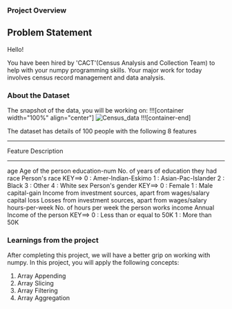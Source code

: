 ### Project Overview

 ## Problem Statement
Hello!

You have been hired by 'CACT'(Census Analysis and Collection Team) to help with your numpy programming skills. Your major work for today involves census record management and data analysis.

### About the Dataset
The snapshot of the data, you will be working on:
!!![container width="100%" align="center"]
![Census_data](undefined/account/b16/6a1f0c95-2915-474c-917f-dc711cc8d89b/b-732/bbc8a530-9d65-4541-9a8c-e5b405a55e60/file.PNG)
!!![container-end]

The dataset has details of 100 people with the following 8 features

---------------------------------------------------------------------------------------------------------------------------------
Feature                                         Description
__________________________________________________________________________________________________________________________________
   age	                                  Age of the person
education-num                       No. of years of education they had
   race	                                  Person's race
                                                  KEY==> 0 : Amer-Indian-Eskimo
                                                                 1 : Asian-Pac-Islander
                                                                 2 : Black
                                                                 3 : Other
                                                                 4 : White
   sex	                                 Person's gender
                                                 KEY==> 0 : Female
                                                                1 : Male
capital-gain	                         Income from investment sources, apart from wages/salary
capital loss                            Losses from investment sources, apart from wages/salary
hours-per-week	                 No. of hours per week the person works
income                                    Annual Income of the person
                                                    KEY==> 0 : Less than or equal to 50K
                                                                   1 : More than 50K




### Learnings from the project

 After completing this project, we will have a better grip on working with numpy. In this project, you will apply the following concepts:

1. Array Appending
2. Array Slicing
3. Array Filtering
4. Array Aggregation


